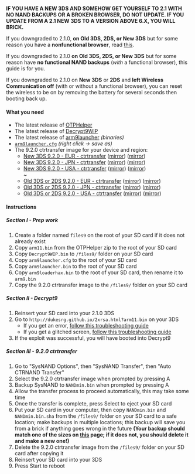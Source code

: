 **IF YOU HAVE A NEW 3DS AND SOMEHOW GET YOURSELF TO 2.1 WITH NO NAND BACKUPS OR A BROKEN BROWSER, DO NOT UPDATE. IF YOU UPDATE FROM A 2.1 NEW 3DS TO A VERSION ABOVE 6.X, YOU WILL BRICK.**

If you downgraded to 2.1.0, **on Old 3DS, 2DS, or New 3DS** but for some reason you have a **nonfunctional browser**, read [this](https://github.com/Plailect/Guide/wiki/2.1.0-Nonfunctional-Browser).

If you downgraded to 2.1.0 **on Old 3DS, 2DS, or New 3DS** but for some reason have **no functional NAND backups** (*with* a functional browser), this guide is for you.

If you downgraded to 2.1.0 on **New 3DS** or **2DS** and **left Wireless Communication off** (with or without a functional browser), you can reset the wireless to be on by removing the battery for several seconds then booting back up.

#### What you need

* The latest release of [OTPHelper](https://github.com/d0k3/Decrypt9WIP/)
* The latest release of [Decrypt9WIP](https://github.com/d0k3/Decrypt9WIP/)
* The latest release of [arm9launcher](https://github.com/gemarcano/arm9launcher/releases) *(binaries)*
* [`arm9launcher.cfg`](https://gist.githubusercontent.com/Plailect/a68288f4170bdb85ee39c33d4ef79d77/raw/a449ba7bc16797e21aef838bb8892a23b53e37b7/arm9launcher.cfg) *(right click -> save as)*
* The 9.2.0 ctrtransfer image for your device and region:
  +    <a href="https://plailect.github.io/Guide/9.2.0-20E_ctrtransfer_n3DS.torrent" target="_blank">New 3DS 9.2.0 - EUR - ctrtransfer</a> ([mirror]()) ([mirror]())  
  +    <a href="https://plailect.github.io/Guide/9.2.0-20J_ctrtransfer_n3DS.torrent" target="_blank">New 3DS 9.2.0 - JPN - ctrtransfer</a> ([mirror]()) ([mirror]())    
  +    <a href="https://plailect.github.io/Guide/9.2.0-20U_ctrtransfer_n3DS.torrent" target="_blank">New 3DS 9.2.0 - USA - ctrtransfer</a> ([mirror]()) ([mirror]())    
~
  +    <a href="https://plailect.github.io/Guide/9.2.0-20E_ctrtransfer_o3ds.torrent" target="_blank">Old 3DS or 2DS 9.2.0 - EUR - ctrtransfer</a> ([mirror]()) ([mirror]())    
  +    <a href="https://plailect.github.io/Guide/9.2.0-20J_ctrtransfer_o3ds.torrent" target="_blank">Old 3DS or 2DS 9.2.0 - JPN - ctrtransfer</a> ([mirror]()) ([mirror]())    
  +    <a href="https://plailect.github.io/Guide/9.2.0-20U_ctrtransfer_o3ds.torrent" target="_blank">Old 3DS or 2DS 9.2.0 - USA - ctrtransfer</a> ([mirror]()) ([mirror]())

#### Instructions

##### Section I - Prep work

1. Create a folder named `files9` on the root of your SD card if it does not already exist
2. Copy `arm11.bin` from the OTPHelper zip to the root of your SD card
3. Copy `Decrypt9WIP.bin` to `/files9/` folder on your SD card
4. Copy `arm9launcher.cfg` to the root of your SD card
5. Copy `arm9launcher.bin` to the root of your SD card
6. Copy `arm9loaderhax.bin` to the root of your SD card, then rename it to `arm9.bin`
7. Copy the 9.2.0 ctrtransfer image to the `/files9/` folder on your SD card

##### Section II - Decrypt9

1. Reinsert your SD card into your 2.1.0 3DS
2. Go to `http://dukesrg.github.io/2xrsa.html?arm11.bin` on your 3DS
    + If you get an error, [follow this troubleshooting guide](https://github.com/Plailect/Guide/wiki/Troubleshooting#ts_browser)
    + If you get a glitched screen, [follow this troubleshooting guide](https://github.com/Plailect/Guide/wiki/Troubleshooting#ts_safe_a9lh_screen)
3. If the exploit was successful, you will have booted into Decrypt9

##### Section III - 9.2.0 ctrtransfer

1. Go to "SysNAND Options", then "SysNAND Transfer", then "Auto CTRNAND Transfer"
2. Select the 9.2.0 ctrtransfer image when prompted by pressing A
3. Backup SysNAND to `NANDmin.bin` when prompted by pressing A
4. Allow the transfer process to proceed automatically, this may take some time
5. Once the transfer is complete, press Select to eject your SD card
6. Put your SD card in your computer, then copy `NANDmin.bin` and `NANDmin.bin.sha` from the `/files9/` folder on your SD card to a safe location; make backups in multiple locations; this backup will save you from a brick if anything goes wrong in the future **(Your backup should match one of the sizes on [this](https://github.com/Plailect/Guide/wiki/NAND-Size) page; if it does not, you should delete it and make a new one!)**
7. Delete the 9.2.0 ctrtransfer image from the `/files9/` folder on your SD card after copying it
8. Reinsert your SD card into your 3DS
9. Press Start to reboot
